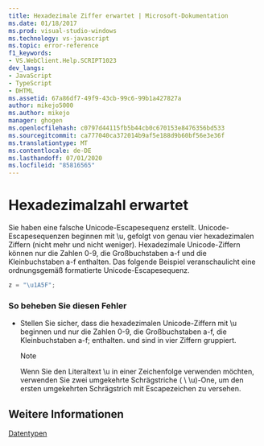 ```yaml
---
title: Hexadezimale Ziffer erwartet | Microsoft-Dokumentation
ms.date: 01/18/2017
ms.prod: visual-studio-windows
ms.technology: vs-javascript
ms.topic: error-reference
f1_keywords:
- VS.WebClient.Help.SCRIPT1023
dev_langs:
- JavaScript
- TypeScript
- DHTML
ms.assetid: 67a86df7-49f9-43cb-99c6-99b1a427827a
author: mikejo5000
ms.author: mikejo
manager: ghogen
ms.openlocfilehash: c0797d44115fb5b44cb0c670153e8476356bd533
ms.sourcegitcommit: ca777040ca372014b9af5e188d9b60bf56e3e36f
ms.translationtype: MT
ms.contentlocale: de-DE
ms.lasthandoff: 07/01/2020
ms.locfileid: "85816565"
---
```

# <a name="expected-hexadecimal-digit"></a>Hexadezimalzahl erwartet
Sie haben eine falsche Unicode-Escapesequenz erstellt. Unicode-Escapesequenzen beginnen mit \u, gefolgt von genau vier hexadezimalen Ziffern (nicht mehr und nicht weniger). Hexadezimale Unicode-Ziffern können nur die Zahlen 0-9, die Großbuchstaben a-f und die Kleinbuchstaben a-f enthalten. Das folgende Beispiel veranschaulicht eine ordnungsgemäß formatierte Unicode-Escapesequenz.  
  
```JavaScript  
z = "\u1A5F";  
```  
  
### <a name="to-correct-this-error"></a>So beheben Sie diesen Fehler  
  
- Stellen Sie sicher, dass die hexadezimalen Unicode-Ziffern mit \u beginnen und nur die Zahlen 0-9, die Großbuchstaben a-f, die Kleinbuchstaben a-f; enthalten. und sind in vier Ziffern gruppiert.  
  
    > [!NOTE]
    > Wenn Sie den Literaltext \u in einer Zeichenfolge verwenden möchten, verwenden Sie zwei umgekehrte Schrägstriche ( \\ \u)-One, um den ersten umgekehrten Schrägstrich mit Escapezeichen zu versehen.  
  
## <a name="see-also"></a>Weitere Informationen  
 [Datentypen](../../javascript/data-types-javascript.md)